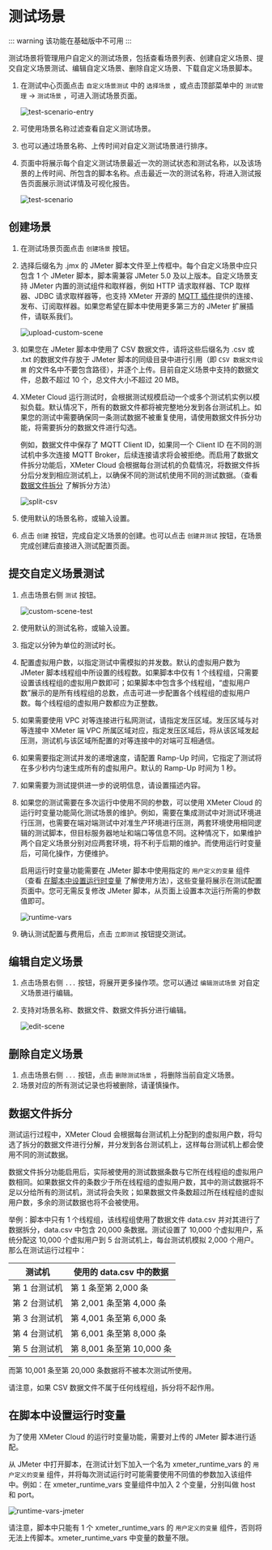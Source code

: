 # 测试场景

::: warning
该功能在基础版中不可用
:::

测试场景将管理用户自定义的测试场景，包括查看场景列表、创建自定义场景、提交自定义场景测试、编辑自定义场景、删除自定义场景、下载自定义场景脚本。

1. 在测试中心页面点击 `自定义场景测试` 中的 `选择场景` ，或点击顶部菜单中的 `测试管理` -> `测试场景` ，可进入测试场景页面。

   ![test-scenario-entry](../_assets/test_scenario_entry.png)

2. 可使用场景名称过滤查看自定义测试场景。

3. 也可以通过场景名称、上传时间对自定义测试场景进行排序。

4. 页面中将展示每个自定义测试场景最近一次的测试状态和测试名称，以及该场景的上传时间、所包含的脚本名称。点击最近一次的测试名称，将进入测试报告页面展示测试详情及可视化报告。

   ![test-scenario](../_assets/test_scenarios.png)

## 创建场景

1. 在测试场景页面点击 `创建场景` 按钮。

2. 选择后缀名为 .jmx 的 JMeter 脚本文件至上传框中。每个自定义场景中应只包含 1 个 JMeter 脚本，脚本需兼容 JMeter 5.0 及以上版本。自定义场景支持  JMeter 内置的测试组件和取样器，例如 HTTP 请求取样器、TCP 取样器、JDBC 请求取样器等，也支持 XMeter 开源的 [MQTT 插件](https://github.com/emqx/mqtt-jmeter)提供的连接、发布、订阅取样器。如果您希望在脚本中使用更多第三方的 JMeter 扩展插件，请联系我们。

   ![upload-custom-scene](../_assets/upload_custom_scene.png)

3. 如果您在 JMeter 脚本中使用了 CSV 数据文件，请将这些后缀名为 .csv 或 .txt 的数据文件存放于  JMeter 脚本的同级目录中进行引用（即 `CSV 数据文件设置` 的文件名中不要包含路径），并逐个上传。目前自定义场景中支持的数据文件，总数不超过 10 个，总文件大小不超过 20 MB。

4. XMeter Cloud 运行测试时，会根据测试规模启动一个或多个测试机实例以模拟负载。默认情况下，所有的数据文件都将被完整地分发到各台测试机上。如果您的测试中需要确保同一条测试数据不被重复使用，请使用数据文件拆分功能，将需要拆分的数据文件进行勾选。

   例如，数据文件中保存了 MQTT Client ID，如果同一个 Client ID 在不同的测试机中多次连接 MQTT Broker，后续连接请求将会被拒绝。而启用了数据文件拆分功能后，XMeter Cloud 会根据每台测试机的负载情况，将数据文件拆分后分发到相应测试机上，以确保不同的测试机使用不同的测试数据。（查看 <a href="#数据文件拆分">数据文件拆分</a> 了解拆分方法）

   ![split-csv](../_assets/split_csv.png)

5. 使用默认的场景名称，或输入设置。

6. 点击 `创建` 按钮，完成自定义场景的创建。也可以点击 `创建并测试` 按钮，在场景完成创建后直接进入测试配置页面。

## 提交自定义场景测试

1. 点击场景右侧 `测试` 按钮。

   ![custom-scene-test](../_assets/custom_scene_test.png)

2. 使用默认的测试名称，或输入设置。

3. 指定以分钟为单位的测试时长。

4. 配置虚拟用户数，以指定测试中需模拟的并发数。默认的虚拟用户数为 JMeter 脚本线程组中所设置的线程数。如果脚本中仅有 1 个线程组，只需要设置该线程组的虚拟用户数即可；如果脚本中包含多个线程组，“虚拟用户数”展示的是所有线程组的总数，点击可进一步配置各个线程组的虚拟用户数。每个线程组的虚拟用户数都应为正整数。

5. 如果需要使用 VPC 对等连接进行私网测试，请指定发压区域。发压区域与对等连接中 XMeter 端 VPC 所属区域对应，指定发压区域后，将从该区域发起压测，测试机与该区域所配置的对等连接中的对端可互相通信。

6. 如果需要指定测试并发的递增速度，请配置 Ramp-Up 时间，它指定了测试将在多少秒内匀速生成所有的虚拟用户。默认的 Ramp-Up 时间为 1 秒。

7. 如果需要为测试提供进一步的说明信息，请设置描述内容。

8. 如果您的测试需要在多次运行中使用不同的参数，可以使用 XMeter Cloud 的运行时变量功能简化测试场景的维护。例如，需要在集成测试中对测试环境进行压测，也需要在端对端测试中对准生产环境进行压测，两套环境使用相同逻辑的测试脚本，但目标服务器地址和端口等信息不同。这种情况下，如果维护两个自定义场景分别对应两套环境，将不利于后期的维护。而使用运行时变量后，可简化操作，方便维护。

   启用运行时变量功能需要在 JMeter 脚本中使用指定的 `用户定义的变量` 组件（查看 <a href="#在脚本中设置运行时变量">在脚本中设置运行时变量</a> 了解使用方法），这些变量将展示在测试配置页面中。您可无需反复修改 JMeter 脚本，从页面上设置本次运行所需的参数值即可。

   ![runtime-vars](../_assets/xmeter_runtime_variables.png)

9. 确认测试配置与费用后，点击 `立即测试` 按钮提交测试。

## 编辑自定义场景

1. 点击场景右侧 `...` 按钮，将展开更多操作项。您可以通过 `编辑测试场景` 对自定义场景进行编辑。

2. 支持对场景名称、数据文件、数据文件拆分进行编辑。

   ![edit-scene](../_assets/edit_scene.png)

## 删除自定义场景

1. 点击场景右侧 `...` 按钮，点击 `删除测试场景` ，将删除当前自定义场景。
2. 场景对应的所有测试记录也将被删除，请谨慎操作。

## 数据文件拆分

测试运行过程中，XMeter Cloud 会根据每台测试机上分配到的虚拟用户数，将勾选了拆分的数据文件进行分解，并分发到各台测试机上，这样每台测试机上都会使用不同的测试数据。

数据文件拆分功能启用后，实际被使用的测试数据条数与它所在线程组的虚拟用户数相同。如果数据文件的条数少于所在线程组的虚拟用户数，其中的测试数据将不足以分给所有的测试机，测试将会失败；如果数据文件条数超过所在线程组的虚拟用户数，多余的测试数据也将不会被使用。

举例：脚本中只有 1 个线程组，该线程组使用了数据文件 data.csv 并对其进行了数据拆分，data.csv 中包含 20,000 条数据。测试设置了 10,000 个虚拟用户，系统分配这 10,000 个虚拟用户到 5 台测试机上，每台测试机模拟 2,000 个用户。那么在测试运行过程中：

| 测试机        | 使用的 data.csv 中的数据  |
| ------------- | ------------------------- |
| 第 1 台测试机 | 第 1 条至第 2,000 条      |
| 第 2 台测试机 | 第 2,001 条至第 4,000 条  |
| 第 3 台测试机 | 第 4,001 条至第 6,000 条  |
| 第 4 台测试机 | 第 6,001 条至第 8,000 条  |
| 第 5 台测试机 | 第 8,001 条至第 10,000 条 |

而第 10,001 条至第 20,000 条数据将不被本次测试所使用。

请注意，如果 CSV 数据文件不属于任何线程组，拆分将不起作用。

## 在脚本中设置运行时变量

为了使用 XMeter Cloud 的运行时变量功能，需要对上传的 JMeter 脚本进行适配。

从 JMeter 中打开脚本，在测试计划下加入一个名为 xmeter_runtime_vars 的 `用户定义的变量` 组件，并将每次测试运行时可能需要使用不同值的参数加入该组件中。例如：在 xmeter_runtime_vars 变量组件中加入 2 个变量，分别叫做 host 和 port。

![runtime-vars-jmeter](../_assets/runtime_vars_jmeter.png)

请注意，脚本中只能有 1 个 xmeter_runtime_vars 的 `用户定义的变量` 组件，否则将无法上传脚本。xmeter_runtime_vars 中变量的数量不限。